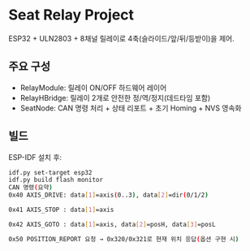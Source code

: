 ﻿# Seat Relay Project

ESP32 + ULN2803 + 8채널 릴레이로 4축(슬라이드/앞/뒤/등받이)을 제어.

## 주요 구성
- RelayModule: 릴레이 ON/OFF 하드웨어 레이어
- RelayHBridge: 릴레이 2개로 안전한 정/역/정지(데드타임 포함)
- SeatNode: CAN 명령 처리 + 상태 리포트 + 초기 Homing + NVS 영속화

## 빌드
ESP-IDF 설치 후:
```bash
idf.py set-target esp32
idf.py build flash monitor
CAN 명령(요약)
0x40 AXIS_DRIVE: data[1]=axis(0..3), data[2]=dir(0/1/2)

0x41 AXIS_STOP : data[1]=axis

0x42 AXIS_GOTO : data[1]=axis, data[2]=posH, data[3]=posL

0x50 POSITION_REPORT 요청 → 0x320/0x321로 현재 위치 응답(옵션 구현 시)
